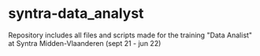 # syntra-data_analyst
Repository includes all files and scripts made for the training "Data Analist" at Syntra Midden-Vlaanderen (sept 21 - jun 22)
